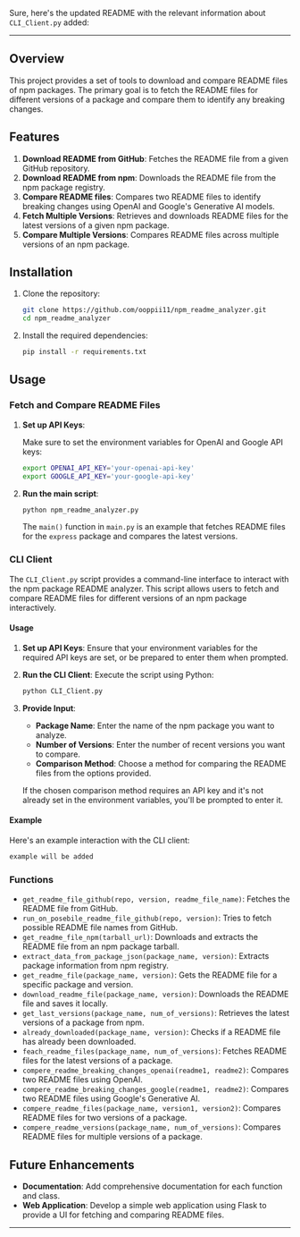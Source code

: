 Sure, here's the updated README with the relevant information about `CLI_Client.py` added:

---

## Overview

This project provides a set of tools to download and compare README files of npm packages. The primary goal is to fetch the README files for different versions of a package and compare them to identify any breaking changes.

## Features

1. **Download README from GitHub**: Fetches the README file from a given GitHub repository.
2. **Download README from npm**: Downloads the README file from the npm package registry.
3. **Compare README files**: Compares two README files to identify breaking changes using OpenAI and Google's Generative AI models.
4. **Fetch Multiple Versions**: Retrieves and downloads README files for the latest versions of a given npm package.
5. **Compare Multiple Versions**: Compares README files across multiple versions of an npm package.

## Installation

1. Clone the repository:

    ```bash
    git clone https://github.com/ooppii11/npm_readme_analyzer.git
    cd npm_readme_analyzer
    ```

2. Install the required dependencies:

    ```bash
    pip install -r requirements.txt
    ```

## Usage

### Fetch and Compare README Files

1. **Set up API Keys**:

   Make sure to set the environment variables for OpenAI and Google API keys:

    ```bash
    export OPENAI_API_KEY='your-openai-api-key'
    export GOOGLE_API_KEY='your-google-api-key'
    ```

2. **Run the main script**:

    ```bash
    python npm_readme_analyzer.py
    ```

   The `main()` function in `main.py` is an example that fetches README files for the `express` package and compares the latest versions.

### CLI Client

The `CLI_Client.py` script provides a command-line interface to interact with the npm package README analyzer. This script allows users to fetch and compare README files for different versions of an npm package interactively.

#### Usage

1. **Set up API Keys**:
   Ensure that your environment variables for the required API keys are set, or be prepared to enter them when prompted.

2. **Run the CLI Client**:
   Execute the script using Python:

   ```bash
   python CLI_Client.py
   ```

3. **Provide Input**:
   - **Package Name**: Enter the name of the npm package you want to analyze.
   - **Number of Versions**: Enter the number of recent versions you want to compare.
   - **Comparison Method**: Choose a method for comparing the README files from the options provided.

   If the chosen comparison method requires an API key and it's not already set in the environment variables, you'll be prompted to enter it.

#### Example

Here's an example interaction with the CLI client:

```bash
example will be added
```

### Functions

- `get_readme_file_github(repo, version, readme_file_name)`: Fetches the README file from GitHub.
- `run_on_posebile_readme_file_github(repo, version)`: Tries to fetch possible README file names from GitHub.
- `get_readme_file_npm(tarball_url)`: Downloads and extracts the README file from an npm package tarball.
- `extract_data_from_package_json(package_name, version)`: Extracts package information from npm registry.
- `get_readme_file(package_name, version)`: Gets the README file for a specific package and version.
- `download_readme_file(package_name, version)`: Downloads the README file and saves it locally.
- `get_last_versions(package_name, num_of_versions)`: Retrieves the latest versions of a package from npm.
- `already_downloaded(package_name, version)`: Checks if a README file has already been downloaded.
- `feach_readme_files(package_name, num_of_versions)`: Fetches README files for the latest versions of a package.
- `compere_readme_breaking_changes_openai(readme1, readme2)`: Compares two README files using OpenAI.
- `compere_readme_breaking_changes_google(readme1, readme2)`: Compares two README files using Google's Generative AI.
- `compere_readme_files(package_name, version1, version2)`: Compares README files for two versions of a package.
- `compere_readme_versions(package_name, num_of_versions)`: Compares README files for multiple versions of a package.

## Future Enhancements

- **Documentation**: Add comprehensive documentation for each function and class.
- **Web Application**: Develop a simple web application using Flask to provide a UI for fetching and comparing README files.

---
